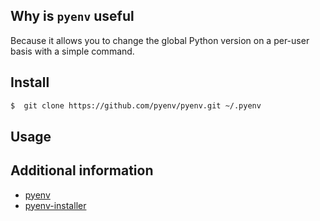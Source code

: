 Why is `pyenv` useful
---------------------

Because it allows you to change the global Python version on a per-user basis with a simple command.

Install
-------
```bash
$  git clone https://github.com/pyenv/pyenv.git ~/.pyenv
```

Usage
-----


Additional information
----------------------
* [pyenv](https://github.com/pyenv/pyenv)
* [pyenv-installer](https://github.com/pyenv/pyenv-installer)
